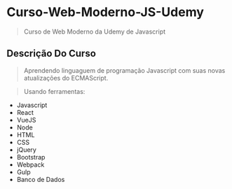 # Curso-Web-Moderno-JS-Udemy

> Curso de Web Moderno da Udemy de Javascript

## Descrição Do Curso

 > Aprendendo linguaguem de programação Javascript com suas novas atualizações do ECMAScript.
 
 > Usando ferramentas:
 
  - Javascript
  - React
  - VueJS 
  - Node
  - HTML
  - CSS
  - jQuery
  - Bootstrap
  - Webpack
  - Gulp 
  - Banco de Dados
